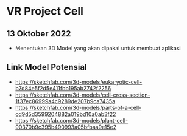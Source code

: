 # VR Project Cell

## 13 Oktober 2022
- Menentukan 3D Model yang akan dipakai untuk membuat aplikasi

## Link Model Potensial 
- https://sketchfab.com/3d-models/eukaryotic-cell-b7d84e5f2d5e411fbb195ab2742f2256
- https://sketchfab.com/3d-models/cell-cross-section-1f37ec86999a4c9289de207b9ca7435a
- https://sketchfab.com/3d-models/parts-of-a-cell-cd9d5d3599204882a019bd10a0ab3f22
- https://sketchfab.com/3d-models/plant-cell-90370b9c395b490993a05bfbaa9e15e2

